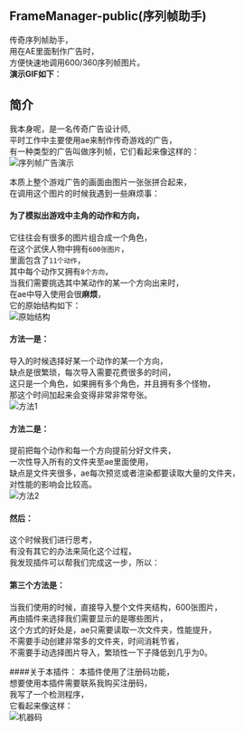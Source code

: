 ## FrameManager-public(序列帧助手)
传奇序列帧助手，  
用在AE里面制作广告时，  
方便快速地调用600/360序列帧图片。  
**演示GIF如下**：  


## 简介
我本身呢，是一名传奇广告设计师,  
平时工作中主要使用ae来制作传奇游戏的广告，  
有一种类型的广告叫做序列帧，它们看起来像这样的：  
![序列帧广告演示](https://user-images.githubusercontent.com/40317014/212534065-81d87c8e-9b06-4512-982d-303b3f1b05be.gif)

本质上整个游戏广告的画面由图片一张张拼合起来，  
在调用这个图片的时候我遇到一些麻烦事：  

#### 为了模拟出游戏中主角的动作和方向，
它往往会有很多的图片组合成一个角色，  
在这个武侠人物中拥有`600张图片`，  
里面包含了`11个动作`，  
其中每个动作又拥有`8个方向`，  
当我们需要挑选其中某动作的某一个方向出来时，  
在ae中导入使用会很**麻烦**，  
它的原始结构如下：  
![原始结构](https://user-images.githubusercontent.com/40317014/212534685-1af9fe92-dc0b-4c88-bf3f-abf251b7683d.png)

#### 方法一是：
导入的时候选择好某一个动作的某一个方向，  
缺点是很繁琐，每次导入需要花费很多的时间，  
这只是一个角色，如果拥有多个角色，并且拥有多个怪物，  
那这个时间加起来会变得非常非常夸张。  
![方法1](https://user-images.githubusercontent.com/40317014/212534968-73531579-fe68-4ef1-80c6-7303de2ddd55.png)

#### 方法二是：
提前把每个动作和每一个方向提前分好文件夹，  
一次性导入所有的文件夹至ae里面使用，  
缺点是文件夹很多，ae每次预览或者渲染都要读取大量的文件夹，  
对性能的影响会比较高。  
![方法2](https://user-images.githubusercontent.com/40317014/212535029-e803b580-45bb-4b96-b3e2-d49afcd0c1d5.png)

#### 然后：
这个时候我们进行思考，  
有没有其它的办法来简化这个过程，  
我发现插件可以帮我们完成这一步，所以：  
#### 第三个方法是：
当我们使用的时候，直接导入整个文件夹结构，600张图片，  
再由插件来选择我们需要显示的是哪些图片，  
这个方式的好处是，ae只需要读取一次文件夹，性能提升，  
不需要手动创建非常多的文件夹，时间消耗节省，  
不需要手动选择图片导入，繁琐性一下子降低到几乎为0。  

####关于本插件：
本插件使用了注册码功能，  
想要使用本插件需要联系我购买注册码，  
我写了一个检测程序，  
它看起来像这样：  
![机器码](https://user-images.githubusercontent.com/40317014/212535139-4869207a-7fe1-4aec-a0f0-734d7fa1c04e.png)


